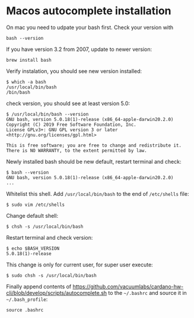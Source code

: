 # Macos autocomplete installation
On mac you need to udpate your bash first. Check your version with

```
bash --version
```

If you have version 3.2 from 2007, update to newer version:

```
brew install bash
```

Verify instalation, you should see new version installed:
```
$ which -a bash
/usr/local/bin/bash
/bin/bash
```

check version, you should see at least version 5.0:
```
$ /usr/local/bin/bash --version
GNU bash, version 5.0.18(1)-release (x86_64-apple-darwin20.2.0)
Copyright (C) 2019 Free Software Foundation, Inc.
License GPLv3+: GNU GPL version 3 or later <http://gnu.org/licenses/gpl.html>

This is free software; you are free to change and redistribute it.
There is NO WARRANTY, to the extent permitted by law.
```

Newly installed bash should be new default, restart terminal and check:
```
$ bash --version
GNU bash, version 5.0.18(1)-release (x86_64-apple-darwin20.2.0)
...
```

Whitelist this shell. Add `/usr/local/bin/bash` to the end of `/etc/shells` file:
```
$ sudo vim /etc/shells
```

Change default shell:
```
$ chsh -s /usr/local/bin/bash
```

Restart terminal and check version:
```
$ echo $BASH_VERSION
5.0.18(1)-release
```

This change is only for current user, for super user execute:
```
$ sudo chsh -s /usr/local/bin/bash
```

Finally append contents of https://github.com/vacuumlabs/cardano-hw-cli/blob/develop/scripts/autocomplete.sh to the `~/.bashrc` and source it in `~/.bash_profile`:
```
source .bashrc
```